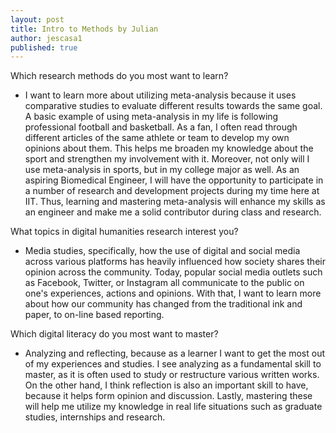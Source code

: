 ```yaml
---
layout: post
title: Intro to Methods by Julian
author: jescasa1
published: true
---
```


Which research methods do you most want to learn?
- I want to learn more about utilizing meta-analysis because it uses comparative studies to evaluate different results towards the same goal. A basic example of using meta-analysis in my life is following professional football and basketball. As a fan, I often read through different articles of the same athlete or team to develop my own opinions about them. This helps me broaden my knowledge about the sport and strengthen my involvement with it. Moreover, not only will I use meta-analysis in sports, but in my college major as well. As an aspiring Biomedical Engineer, I will have the opportunity to participate in a number of research and development projects during my time here at IIT. Thus, learning and mastering meta-analysis will enhance my skills as an engineer and make me a solid contributor during class and research. 

What topics in digital humanities research interest you?
- Media studies, specifically, how the use of digital and social media across various platforms has heavily influenced how society shares their opinion across the community. Today, popular social media outlets such as Facebook, Twitter, or Instagram all communicate to the public on one's experiences, actions and opinions. With that, I want to learn more about how our community has changed from the traditional ink and paper, to on-line based reporting.

Which digital literacy do you most want to master?
- Analyzing and reflecting, because as a learner I want to get the most out of my experiences and studies.  I see analyzing as a fundamental skill to master, as it is often used to study or restructure various written works. On the other hand, I think reflection is also an important skill to have, because it helps form opinion and discussion. Lastly, mastering these will help me utilize my knowledge in real life situations such as graduate studies, internships and research.

